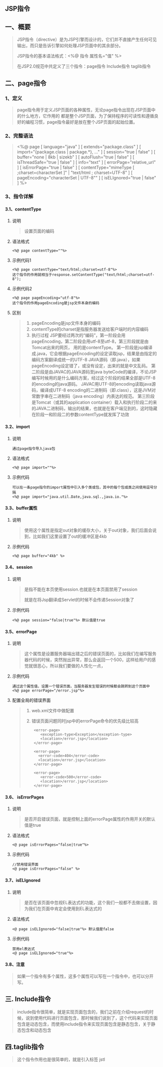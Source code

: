 ## JSP指令

## 一、概要

> JSP指令（directive）是为JSP引擎而设计的，它们并不直接产生任何可见输出，而只是告诉引擎如何处理JSP页面中的其余部分。
>
> JSP指令的基本语法格式：<%@ 指令 属性名="值" %> 
>
> 在JSP2.0规范中共定义了三个指令：page指令  Include指令 taglib指令

## 二、page指令

### 1、定义

> page指令用于定义JSP页面的各种属性，无论page指令出现在JSP页面中的什么地方，它作用的	都是整个JSP页面，为了保持程序的可读性和遵循良好的编程习惯，page指令最好是放在整个JSP页面的起始位置。

### 2、完整语法

> <%@ page 
> [ language="java" ] 
> [ extends="package.class" ] 
> [ import="{package.class | package.*}, ..." ] 
> [ session="true | false" ] 
> [ buffer="none | 8kb | sizekb" ] 
> [ autoFlush="true | false" ] 
> [ isThreadSafe="true | false" ] 
> [ info="text" ] 
> [ errorPage="relative_url" ] 
> [ isErrorPage="true | false" ] 
> [ contentType="mimeType [ ;charset=characterSet ]" | "text/html ; charset=UTF-8" ] 
> [ pageEncoding="characterSet | UTF-8"" ] 
> [ isELIgnored="true | false" ] 
> %>

### 3、指令详解

#### 3.1、contentType

1. 说明

   > 设置页面的编码

2. 语法格式

   ```
   <%@ page contentType=""%>
   ```

3. 示例代码1

   ```
   <%@ page contentType="text/html;charset=utf-8"%>
   这个指令的作用就相当于response.setContentType("text/html;charset=utf-8");
   ```

4. 示例代码2

   ```
   <%@ page pageEncoding="utf-8"%>
   这个指令的作用pageEncoding是jsp文件本身的编码
   ```

5. 区别

   > 1. pageEncoding是jsp文件本身的编码
   > 2. contentType的charset是指服务器发送给客户端时的内容编码
   > 3. 执行过程
   >    JSP要经过两次的“编码”，第一阶段会用pageEncoding，第二阶段会用utf-8至utf-8，第三阶段就是由Tomcat出来的网页， 用的是contentType。
   >    第一阶段是jsp编译成.java，它会根据pageEncoding的设定读取jsp，结果是由指定的编码方案翻译成统一的UTF-8 JAVA源码（即.java），如果pageEncoding设定错了，或没有设定，出来的就是中文乱码。
   >    第二阶段是由JAVAC的JAVA源码至java byteCode的编译，不论JSP编写时候用的是什么编码方案，经过这个阶段的结果全部是UTF-8的encoding的java源码。
   >    JAVAC用UTF-8的encoding读取java源码，编译成UTF-8 encoding的二进制码（即.class），这是JVM对常数字串在二进制码（java encoding）内表达的规范。
   >    第三阶段是Tomcat（或其的application container）载入和执行阶段二的来的JAVA二进制码，输出的结果，也就是在客户端见到的，这时隐藏在阶段一和阶段二的参数contentType就发挥了功效

#### 3.2、import

1. 说明

   ```
   通过page指令导入java包
   ```

2. 语法格式

   ```
   <%@ page import=""%>
   ```

3. 示例代码

   ```
   可以在一条page指令的import属性中引入多个类或包，其中的每个包或类之间使用逗号分隔
   <%@ page import="java.util.Date,java.sql.,java.io."%>
   ```

#### 3.3、buffer属性

1. 说明

   > 使用这个属性是指定out对象的缓存大小，关于out对象，我们后面会说到，比如我们这里设置了out的缓冲区是4kb

2. 示例代码

   ```
   <%@ page buffer="4kb" %>
   ```

#### 3.4、session

1. 说明

   > 是指不能在本页使用session.也就是在本页面禁用了session
   >
   > 就是在将Jsp翻译成Servlet的时候不会传递Session对象了

2. 示例代码

   ```
   <%@ page session="false|true"%> 默认值是true
   ```

#### 3.5、errorPage

1. 说明

   > 这个属性是设置服务器端出错之后的错误页面的，比如我们在编写服务器代码的时候，突然抛出异常，那么会返回一个500，这样给用户的感觉就很恶心，所以我们要做的人性化一点，

2. 示例代码

   ```
   通过这个属性值，设置一个错误页面，当服务器发生错误的时候都会跳转到这个页面中
   <%@ page errorPage="/error.jsp"%>
   ```

3. 配置全局的错误界面

   > 1. web.xml文件中做配置
   >
   > 2. 错误页面问题同时jsp中的errorPage命令的优先级比较高
   >
   >    ```
   >     <error-page>  
   >        <exception-type>Exception</exception-type>  
   >        <location>/error.jsp</location>  
   >     </error-page> 
   >     
   >     <error-page>  
   >       <error-code>404</error-code>  
   >       <location>/error.jsp</location>  
   >     </error-page>  
   >     
   >     <error-page> 
   >     	<error-code>500</error-code>  
   >     	<location>/error.jsp</location> 
   >     </error-page> 
   >    ```

#### 3.6、 isErrorPages

1. 说明

   > 是否开启错误页面，就是控制上面的errorPage属性的作用开关的默认值是true

2. 语法格式

   ```
   <@ page isErrorPages="false|true"%> 
   ```

3. 示例代码

   ```
   //禁用错误界面
   <@ page isErrorPages="false" %> 
   ```

#### 3.7、isELIgnored

1. 说明

   > 是否在该页面中忽视EL表达式的功能，这个我们一般都不去做设置，因为我们在页面中肯定会使用到EL表达式的

2. 语法格式

   ```
   <@ page isELIgnored="false|true"%> 默认值是false
   ```

3. 示例代码

   ```
   禁用el表达式
   <@ page isELIgnored="true"%>
   ```

#### 3.8、注意

>  如果一个指令有多个属性，这多个属性可以写在一个指令中，也可以分开写。

## 三. Include指令

> include指令很简单，就是实现页面包含的，我们之前在介绍request的时候，说到使用代码进行页面包含，那时候我们说到了，这个代码来实现页面包含是动态包含，而使用include指令来实现页面包含是静态包含，关于静态包含和动态包含

## 四.taglib指令

> 这个指令作用也是很简单的，就是引入标签 jstl